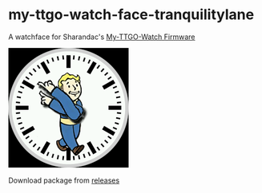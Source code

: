 # my-ttgo-watch-face-tranquilitylane
A watchface for Sharandac's [My-TTGO-Watch Firmware](https://github.com/sharandac/My-TTGO-Watch)

![Preview](watchface_theme_prev.png)

Download package from [releases](https://github.com/reality52/my-ttgo-watch-face-tranquilitylane/releases/latest)
